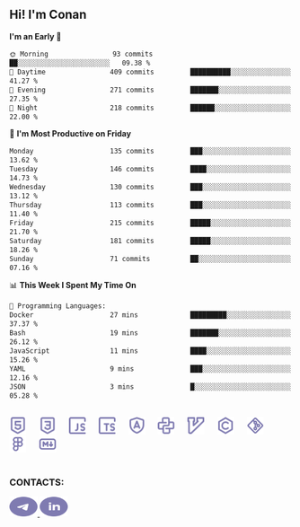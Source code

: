 ## Hi! I'm Conan

<!--START_SECTION:waka-->
**I'm an Early 🐤** 

```text
🌞 Morning                93 commits          ██░░░░░░░░░░░░░░░░░░░░░░░   09.38 % 
🌆 Daytime                409 commits         ██████████░░░░░░░░░░░░░░░   41.27 % 
🌃 Evening                271 commits         ███████░░░░░░░░░░░░░░░░░░   27.35 % 
🌙 Night                  218 commits         ██████░░░░░░░░░░░░░░░░░░░   22.00 % 
```
📅 **I'm Most Productive on Friday** 

```text
Monday                   135 commits         ███░░░░░░░░░░░░░░░░░░░░░░   13.62 % 
Tuesday                  146 commits         ████░░░░░░░░░░░░░░░░░░░░░   14.73 % 
Wednesday                130 commits         ███░░░░░░░░░░░░░░░░░░░░░░   13.12 % 
Thursday                 113 commits         ███░░░░░░░░░░░░░░░░░░░░░░   11.40 % 
Friday                   215 commits         █████░░░░░░░░░░░░░░░░░░░░   21.70 % 
Saturday                 181 commits         █████░░░░░░░░░░░░░░░░░░░░   18.26 % 
Sunday                   71 commits          ██░░░░░░░░░░░░░░░░░░░░░░░   07.16 % 
```


📊 **This Week I Spent My Time On** 

```text
💬 Programming Languages: 
Docker                   27 mins             █████████░░░░░░░░░░░░░░░░   37.37 % 
Bash                     19 mins             ███████░░░░░░░░░░░░░░░░░░   26.12 % 
JavaScript               11 mins             ████░░░░░░░░░░░░░░░░░░░░░   15.26 % 
YAML                     9 mins              ███░░░░░░░░░░░░░░░░░░░░░░   12.16 % 
JSON                     3 mins              █░░░░░░░░░░░░░░░░░░░░░░░░   05.28 % 
```


<!--END_SECTION:waka-->


<br>

<div align="left">
  <img src="icons/skills/html.svg" height="30" alt="html5"/>
  <img width="15"/>
  <img src="icons/skills/css.svg" height="30" alt="css"/>
    <img width="15"/>
  <img src="icons/skills/javascript.svg" height="30" alt="javascript"/>
  <img width="15"/>
  <img src="icons/skills/typescript.svg" height="30" alt="typescript"/>
  <img width="15"/>
  <img src="icons/skills/angular.svg" height="30" alt="angular"/>
  <img width="15"/>
  <img src="icons/skills/python.svg" height="30" alt="python"/>
  <img width="15"/>
  <img src="icons/skills/vim.svg" height="30" alt="vim"  />
  <img width="15"/>
  <img src="icons/skills/c.svg" height="30" alt="c"/>
  <img width="15"/>
  <img src="icons/skills/git.svg" height="30" alt="git"/>
  <img width="15"/>
  <img src="icons/skills/figma.svg" height="30" alt="figma"/>
  <img width="15"/>
  <img src="icons/skills/markdown.svg" height="30" alt="markdown"/>
</div>

<br>


### CONTACTS:

<div align="left">
  <a href="https://t.me/gkkconan">
    <img src="icons/contacts/telegram.svg" width="50" height="35" alt="telegram"/>
  </a>
  <a href="https://www.linkedin.com/in/gkkconan">
    <img src="icons/contacts/linkedin.svg" width="50" height="35" alt="linkedin"/>
  </a>
</div>
